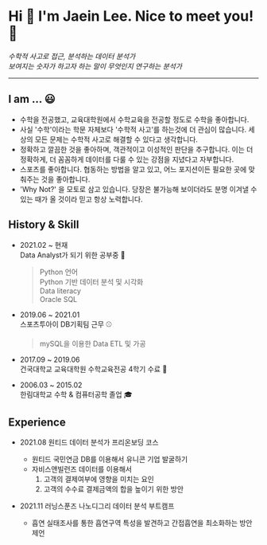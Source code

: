# Hi 👋 I'm Jaein Lee. Nice to meet you! :bow:
      
_수학적 사고로 접근, 분석하는 데이터 분석가  
보여지는 숫자가 하고자 하는 말이 무엇인지 연구하는 분석가_

---

## I am ...  😃
- 수학을 전공했고, 교육대학원에서 수학교육을 전공할 정도로 수학을 좋아합니다.
- 사실 '수학'이라는 학문 자체보다 '수학적 사고'를 하는것에 더 관심이 많습니다. 세상의 모든 문제는 수학적 사고로 해결할 수 있다고 생각합니다.
- 정확하고 깔끔한 것을 좋아하며, 객관적이고 이성적인 판단을 추구합니다. 이는 더 정확하게, 더 꼼꼼하게 데이터를 다룰 수 있는 강점을 지녔다고 자부합니다.
- 스포츠를 좋아합니다. 협동하는 방법을 알고 있고, 어느 포지션이든 필요한 곳에 맞춰주는 것을 좋아합니다.
- 'Why Not?' 을 모토로 삼고 있습니다. 당장은 불가능해 보이더라도 분명 이겨낼 수 있는 때가 올 것이라 믿고 항상 노력합니다.

## History & Skill
- 2021.02 ~ 현재  
  Data Analyst가 되기 위한 공부중 📖  
   > Python 언어  
   > Python 기반 데이터 분석 및 시각화  
   > Data literacy  
   > Oracle SQL  
  
- 2019.06 ~ 2021.01  
  스포츠투아이 DB기획팀 근무 ⚾  
   > mySQL을 이용한 Data ETL 및 가공
  
- 2017.09 ~ 2019.06  
  건국대학교 교육대학원 수학교육전공 4학기 수료 🏫
  
- 2006.03 ~ 2015.02  
  한림대학교 수학 & 컴퓨터공학 졸업 :mortar_board:

## Experience 
- 2021.08 원티드 데이터 분석가 프리온보딩 코스
  - 원티드 국민연금 DB를 이용해서 유니콘 기업 발굴하기  
  - 자비스앤빌런즈 데이터를 이용해서 
      1.  고객의 결제여부에 영향을 미치는 요인  
      2.  고객의 수수료 결제금액의 합을 높이기 위한 방안    
  
- 2021.11 러닝스푼즈 나노디그리 데이터 분석 부트캠프
  - 흡연 실태조사를 통한 흡연구역 특성을 발견하고 간접흡연을 최소화하는 방안 제언


<!--
**Leejaein19/Leejaein19** is a ✨ _special_ ✨ repository because its `README.md` (this file) appears on your GitHub profile.

Here are some ideas to get you started:

- 🔭 I’m currently working on ...
- 🌱 I’m currently learning ...
- 👯 I’m looking to collaborate on ...
- 🤔 I’m looking for help with ...
- 💬 Ask me about ...
- 📫 How to reach me: ...
- 😄 Pronouns: ...
- ⚡ Fun fact: ...
-->
